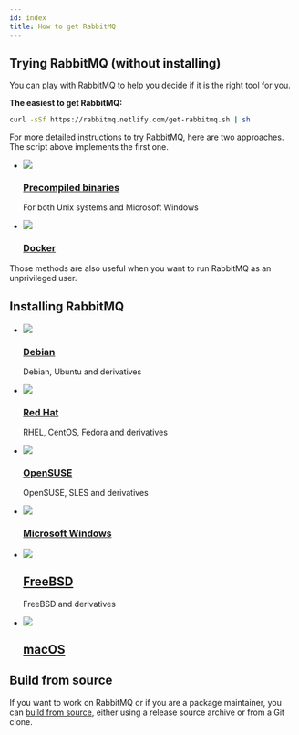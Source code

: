 ```yaml
---
id: index
title: How to get RabbitMQ
---
```


## Trying RabbitMQ <span class="h-addition">(without installing)</span>

You can play with RabbitMQ to help you decide if it is the right tool
for you.

**The easiest to get RabbitMQ:**

```sh
curl -sSf https://rabbitmq.netlify.com/get-rabbitmq.sh | sh
```

For more detailed instructions to try RabbitMQ, here are two approaches.
The script above implements the first one.

<div class="doc-tiles"></div>

*   [![](/img/install/package.svg)](precompiled)
    ### [Precompiled binaries](precompiled)
    For both Unix systems and Microsoft Windows

*   [![](/img/logo/docker.svg)](docker)
    ### [Docker](docker)

Those methods are also useful when you want to run RabbitMQ as an
unprivileged user.

## Installing RabbitMQ

<div class="doc-tiles"></div>

*   [![](/img/logo/debian.svg)](debian)
    ### [Debian](debian)
    Debian, Ubuntu and derivatives

*   [![](/img/logo/redhat.svg)](redhat)
    ### [Red Hat](redhat)
    RHEL, CentOS, Fedora and derivatives

*   [![](/img/logo/opensuse.svg)](opensuse)
    ### [OpenSUSE](opensuse)
    OpenSUSE, SLES and derivatives

*   [![](/img/logo/windows.svg)](windows)
    ### [Microsoft Windows](windows)

*   [![](/img/logo/freebsd.png)](freebsd)
    ## [FreeBSD](freebsd)
    FreeBSD and derivatives

*   [![](/img/logo/apple.svg)](macos)
    ## [macOS](macos)

## Build from source

If you want to work on RabbitMQ or if you are a package maintainer, you
can [build from source](build), either using a release source archive or
from a Git clone.
